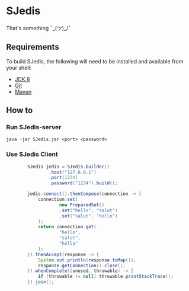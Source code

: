 # SJedis

That's something ¯\_(ツ)_/¯

Requirements
-

To build SJedis, the following will need to be installed and available from your shell:

* [JDK 8](http://www.oracle.com/technetwork/java/javase/downloads/jdk8-downloads-2133151.html)
* [Git](https://git-scm.com)
* [Maven](https://maven.apache.org)

How to
-

### Run SJedis-server

```shell
java -jar SJedis.jar <port> <password> 
```

### Use SJedis Client

```java
        SJedis jedis = SJedis.builder()
                .host("127.0.0.1")
                .port(1234)
                .password("1234").build();

        jedis.connect().thenCompose(connection -> {
            connection.set(
                    new PreparedSet()
                    .set("hello", "salut")
                    .set("salut", "hello")
            );
            return connection.get(
                    "hello",
                    "salut",
                    "holla"
            );
        }).thenAccept(response -> {
            System.out.println(response.toMap());
            response.getConnection().close();
        }).whenComplete((unused, throwable) -> {
            if (throwable != null) throwable.printStackTrace();
        }).join();
```
